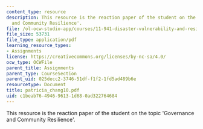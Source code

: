 ```yaml
---
content_type: resource
description: This resource is the reaction paper of the student on the topic 'Governance
  and Community Resilience'.
file: /ol-ocw-studio-app/courses/11-941-disaster-vulnerability-and-resilience-spring-2005/c1beab76494696131d680ad322764684_patricia_chang10.pdf
file_size: 53731
file_type: application/pdf
learning_resource_types:
- Assignments
license: https://creativecommons.org/licenses/by-nc-sa/4.0/
ocw_type: OCWFile
parent_title: Assignments
parent_type: CourseSection
parent_uid: 025decc2-3746-51df-f1f2-1fd5ad489b6e
resourcetype: Document
title: patricia_chang10.pdf
uid: c1beab76-4946-9613-1d68-0ad322764684
---
```

This resource is the reaction paper of the student on the topic 'Governance and Community Resilience'.